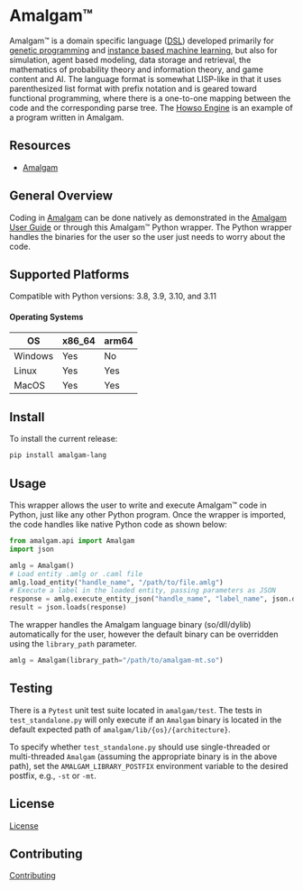 # Amalgam&trade;


Amalgam&trade; is a domain specific language ([DSL](https://en.wikipedia.org/wiki/Domain-specific_language)) developed primarily for [genetic programming](https://en.wikipedia.org/wiki/Generic_programming) and [instance based machine learning](https://en.wikipedia.org/wiki/Instance-based_learning), but also for simulation, agent based modeling, data storage and retrieval, the mathematics of probability theory and information theory, and game content and AI. The language format is somewhat LISP-like in that it uses parenthesized list format with prefix notation and is geared toward functional programming, where there is a one-to-one mapping between the code and the corresponding parse tree. The [Howso Engine](https://github.com/howsoai/howso-engine/tree/main) is an example of a program written in Amalgam.


## Resources
- [Amalgam](https://github.com/howsoai/amalgam)

## General Overview
Coding in [Amalgam](https://github.com/howsoai/amalgam) can be done natively as demonstrated in the [Amalgam User Guide](https://github.com/howsoai/amalgam/blob/main/AMALGAM-BEGINNER-GUIDE.md) or through this Amalgam&trade; Python wrapper. The Python wrapper handles the binaries for the user so the user just needs to worry about the code. 


## Supported Platforms

Compatible with Python versions: 3.8, 3.9, 3.10, and 3.11

#### Operating Systems

| OS      | x86_64 | arm64 |
|---------|--------|-------|
| Windows | Yes    | No    |
| Linux   | Yes    | Yes   |
| MacOS   | Yes    | Yes   |


## Install

To install the current release:
```bash
pip install amalgam-lang
```

## Usage

This wrapper allows the user to write and execute Amalgam&trade; code in Python, just like any other Python program. Once the wrapper is imported, the code handles like native Python code as shown below:

```python
from amalgam.api import Amalgam
import json

amlg = Amalgam()
# Load entity .amlg or .caml file
amlg.load_entity("handle_name", "/path/to/file.amlg")
# Execute a label in the loaded entity, passing parameters as JSON
response = amlg.execute_entity_json("handle_name", "label_name", json.dumps({ "abc": 123 }))
result = json.loads(response)
```

The wrapper handles the Amalgam language binary (so/dll/dylib) automatically for the user, however the default binary can be overridden using the `library_path` parameter.

```python
amlg = Amalgam(library_path="/path/to/amalgam-mt.so")
```

## Testing
There is a `Pytest` unit test suite located in `amalgam/test`. The tests in `test_standalone.py` will only execute if an `Amalgam` binary is located in the default expected path of `amalgam/lib/{os}/{architecture}`.

To specify whether `test_standalone.py` should use single-threaded or multi-threaded `Amalgam` (assuming the appropriate binary is in the above path), set the `AMALGAM_LIBRARY_POSTFIX` environment variable to the desired postfix, e.g., `-st` or `-mt`.

## License

[License](LICENSE.txt)

## Contributing

[Contributing](CONTRIBUTING.md)
